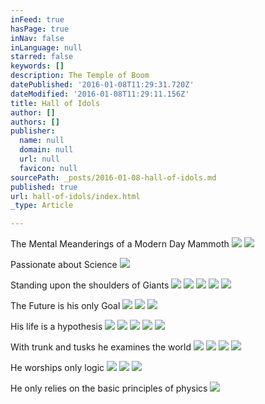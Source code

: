 ```yaml
---
inFeed: true
hasPage: true
inNav: false
inLanguage: null
starred: false
keywords: []
description: The Temple of Boom
datePublished: '2016-01-08T11:29:31.720Z'
dateModified: '2016-01-08T11:29:11.156Z'
title: Hall of Idols
author: []
authors: []
publisher:
  name: null
  domain: null
  url: null
  favicon: null
sourcePath: _posts/2016-01-08-hall-of-idols.md
published: true
url: hall-of-idols/index.html
_type: Article

---
```

The Mental Meanderings of a Modern Day Mammoth
![](https://the-grid-user-content.s3-us-west-2.amazonaws.com/b823904e-5266-4327-b70d-11d106e4e982.jpg)
![](https://the-grid-user-content.s3-us-west-2.amazonaws.com/bce09c96-a838-4a82-99ea-c05254e16ffb.jpg)

Passionate about Science
![](https://the-grid-user-content.s3-us-west-2.amazonaws.com/e8cf55a2-4a16-404b-b6af-be0fbd6b92e5.jpg)

Standing upon the shoulders of Giants
![](https://the-grid-user-content.s3-us-west-2.amazonaws.com/74a92b1e-15e4-4158-aced-139d68c6df2b.jpg)
![](https://the-grid-user-content.s3-us-west-2.amazonaws.com/a22d05ef-56c2-4040-96e8-0b4921f3fcbf.jpg)
![](https://the-grid-user-content.s3-us-west-2.amazonaws.com/62d2f115-8e45-428f-8c7d-856b222f8cb2.jpg)
![](https://the-grid-user-content.s3-us-west-2.amazonaws.com/0c514423-da59-4438-8393-9c41fb0e6a5c.jpg)
![](https://the-grid-user-content.s3-us-west-2.amazonaws.com/4febe601-0962-4df5-9cbe-574ae542dbcb.jpg)

The Future is his only Goal
![](https://the-grid-user-content.s3-us-west-2.amazonaws.com/2166848a-0261-48ae-aedb-e7412e339fc4.jpg)
![](https://the-grid-user-content.s3-us-west-2.amazonaws.com/8b002e1b-6c7f-4940-9f57-9cf5099c6ca2.jpg)
![](https://the-grid-user-content.s3-us-west-2.amazonaws.com/664d2dcc-7854-429a-b24a-a86f9913ae71.jpg)

His life is a hypothesis
![](https://the-grid-user-content.s3-us-west-2.amazonaws.com/4333cd65-e774-48d7-b22b-49ed2a225e21.jpg)
![](https://the-grid-user-content.s3-us-west-2.amazonaws.com/ee901315-9b4e-48b1-9eb1-0acb134730ca.jpg)
![](https://the-grid-user-content.s3-us-west-2.amazonaws.com/ba7b2b89-530d-4ca3-9325-e6a976c49968.jpg)
![](https://the-grid-user-content.s3-us-west-2.amazonaws.com/0e837595-f37a-4d10-a02b-01aa79e188dd.jpg)
![](https://the-grid-user-content.s3-us-west-2.amazonaws.com/11d32240-c25d-47a4-9b93-bfa92d556c27.jpg)

With trunk and tusks he examines the world
![](https://the-grid-user-content.s3-us-west-2.amazonaws.com/779db972-f17a-4bab-ab9e-99ed4e9e96fe.jpg)
![](https://the-grid-user-content.s3-us-west-2.amazonaws.com/c361cb26-eea2-4517-8bbc-2b8b56eef3dc.jpg)
![](https://the-grid-user-content.s3-us-west-2.amazonaws.com/ae4479e3-d3b4-480b-b1c0-d8653051fbb7.jpg)
![](https://the-grid-user-content.s3-us-west-2.amazonaws.com/1993f509-8008-41c7-a60a-a0e6b96699d7.jpg)

He worships only logic
![](https://the-grid-user-content.s3-us-west-2.amazonaws.com/993ae06e-11be-48a9-8b11-ccf3ad00f1cf.jpg)
![](https://the-grid-user-content.s3-us-west-2.amazonaws.com/54146ecf-bec8-484e-a7e6-4429e26471d6.jpg)
![](https://the-grid-user-content.s3-us-west-2.amazonaws.com/a57411d2-a7f1-4f7b-bedc-f561441a37e2.jpg)

He only relies on the basic principles of physics
![](https://the-grid-user-content.s3-us-west-2.amazonaws.com/a22fee59-d9ae-4045-aaa2-78b444c44048.jpg)